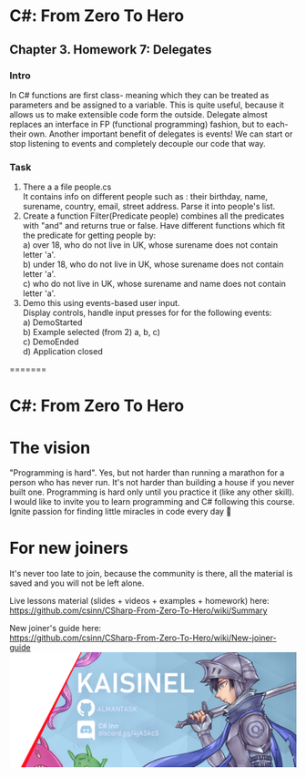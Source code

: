 
# C#: From Zero To Hero
## Chapter 3. Homework 7: Delegates

### Intro
In C# functions are first class- meaning which they can be treated as parameters and be assigned to a variable.
This is quite useful, because it allows us to make extensible code form the outside.
Delegate almost replaces an interface in FP (functional programming) fashion, but to each- their own.
Another important benefit of delegates is events! We can start or stop listening to events and completely
decouple our code that way.

### Task
1) There a a file people.cs  
It contains info on different people such as : 
their birthday, name, surename, country, email, street address.
Parse it into people's list.  
2) Create a function Filter(Predicate<Person> people) combines all the predicates with "and" 
and returns true or false. Have different functions which fit the predicate for getting people by:   
a) over 18, who do not live in UK, whose surename does not contain letter 'a'.  
b) under 18,  who do not live in UK, whose surename does not contain letter 'a'.  
c) who do not live in UK, whose surename and name does not contain letter 'a'.  
3) Demo this using events-based user input.  
Display controls, handle input presses for for the following events:  
a) DemoStarted  
b) Example selected (from 2) a, b, c)  
c) DemoEnded  
d) Application closed



 

 

=======
# C#: From Zero To Hero 
# The vision
"Programming is hard". Yes, but not harder than running a marathon for a person who has never run. It's not harder than 
building a house if you never built one. Programming is hard only until you practice it (like any other skill). 
I would like to invite you to learn programming and C# following this course. 
Ignite passion for finding little miracles in code every day 🙂

# For new joiners
It's never too late to join, because the community is there, all the material is saved
and you will not be left alone.

Live lessons material (slides + videos + examples + homework) here:  
https://github.com/csinn/CSharp-From-Zero-To-Hero/wiki/Summary

New joiner's guide here:  
https://github.com/csinn/CSharp-From-Zero-To-Hero/wiki/New-joiner-guide  
![Boot Camp Banner](Res/kaisi_banner.png)

